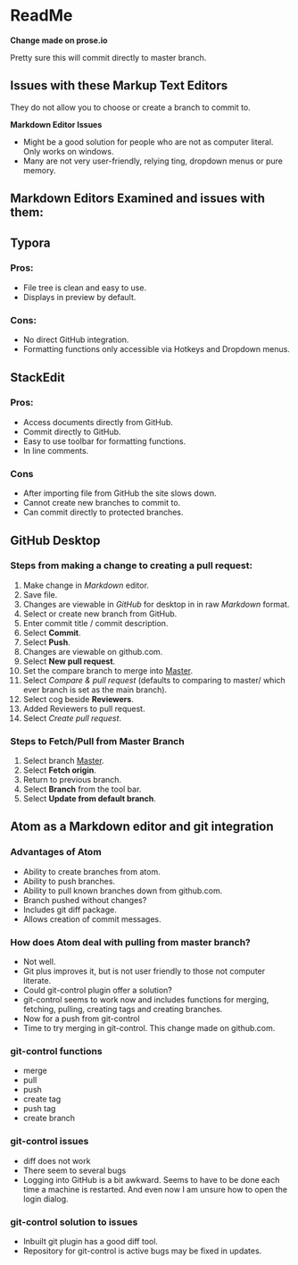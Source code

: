 # ReadMe

**Change made on prose.io**

Pretty sure this will commit directly to master branch.

## Issues with these Markup Text Editors

They do not allow you to choose or create a branch to commit to.

**Markdown Editor Issues**

- Might be a good solution for people who are not as computer literal. Only works on windows.
- Many are not very user-friendly, relying ting, dropdown menus or pure memory.

## Markdown Editors Examined and issues with them:

## Typora

### Pros:

- File tree is clean and easy to use.
- Displays in preview by default.

### Cons:

- No direct GitHub integration.
- Formatting functions only accessible via Hotkeys and Dropdown menus.

## StackEdit

### Pros:

- Access documents directly from GitHub.
- Commit directly to GitHub.
- Easy to use toolbar for formatting functions.
- In line comments.

### Cons

- After importing file from GitHub the site slows down.
- Cannot create new branches to commit to.
- Can commit directly to protected branches.

## GitHub Desktop

### Steps from making a change to creating a pull request:

1. Make change in *Markdown* editor.
2. Save file.
3. Changes are viewable in *GitHub* for desktop in in raw *Markdown* format.
4. Select or create new branch from GitHub.
5. Enter commit title / commit description.
6. Select **Commit**.
7. Select **Push**.
8. Changes are viewable on github.com.
9. Select **New pull request**.
10. Set the compare branch to merge into <u>Master</u>.
11. Select *Compare &  pull request* (defaults to comparing to master/ which ever branch is set as the main branch).
12. Select cog beside **Reviewers**.
13. Added Reviewers to pull request.
14. Select *Create pull request*.

### Steps to Fetch/Pull from Master Branch

1. Select branch <u>Master</u>.
2. Select **Fetch origin**.
3. Return to previous branch.
4. Select **Branch** from the tool bar.
5. Select **Update from default branch**.

## Atom as a Markdown editor and git integration

### Advantages of Atom
- Ability to create branches from atom.
- Ability to push branches.
- Ability to pull known branches down from github.com.
- Branch pushed without changes?
- Includes git diff package.
- Allows creation of commit messages.

### How does Atom deal with pulling from master branch?
- Not well.
- Git plus improves it, but is not user friendly to those not computer literate.
- Could git-control plugin offer a solution?
- git-control seems to work now and includes functions for merging, fetching, pulling, creating tags and creating branches.
- Now for a push from git-control
- Time to try merging in git-control. This change made on github.com.

### git-control functions
- merge
- pull
- push
- create tag
- push tag
- create branch

### git-control issues
- diff does not work
- There seem to several bugs
- Logging into GitHub is a bit awkward. Seems to have to be done each time a machine is restarted. And even now I am unsure how to open the login dialog.

### git-control solution to issues
- Inbuilt git plugin has a good diff tool.
- Repository for git-control is active bugs may be fixed in updates.
